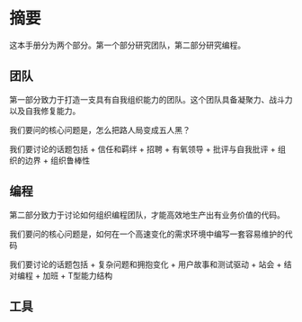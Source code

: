 # 摘要

这本手册分为两个部分。第一个部分研究团队，第二部分研究编程。

## 团队 
第一部分致力于打造一支具有自我组织能力的团队。这个团队具备凝聚力、战斗力以及自我修复能力。

我们要问的核心问题是，怎么把路人局变成五人黑？

我们要讨论的话题包括
    + 信任和羁绊
    + 招聘
    + 有氧领导
    + 批评与自我批评
    + 组织的边界
    + 组织鲁棒性

## 编程
第二部分致力于讨论如何组织编程团队，才能高效地生产出有业务价值的代码。

我们要问的核心问题是，如何在一个高速变化的需求环境中编写一套容易维护的代码

我们要讨论的话题包括
    + 复杂问题和拥抱变化
    + 用户故事和测试驱动
    + 站会
    + 结对编程
    + 加班
    + T型能力结构
 
 ## 工具
 